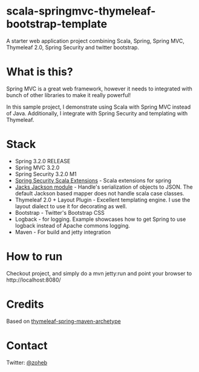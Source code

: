 scala-springmvc-thymeleaf-bootstrap-template
============================================

A starter web application project combining Scala, Spring, Spring MVC, Thymeleaf 2.0, Spring Security and twitter bootstrap.

What is this?
=============
Spring MVC is a great web framework, however it needs to integrated with bunch of other libraries to make it really powerful!
 
In this sample project, I demonstrate using Scala with Spring MVC instead of Java. Additionally, I integrate with
Spring Security and templating with Thymeleaf.

Stack
=====
* Spring 3.2.0 RELEASE
* Spring MVC 3.2.0
* Spring Security 3.2.0 M1
* [Spring Security Scala Extensions](http://blog.springsource.org/2012/12/10/introducing-spring-scala/) - Scala extensions for spring
* [Jacks Jackson module](https://github.com/wg/jacks) - Handle's serialization of objects to JSON. The default Jackson based mapper does not handle scala case classes.
* Thymeleaf 2.0 + Layout Plugin - Excellent templating engine. I use the layout dialect  to use it for decorating as well.
* Bootstrap - Twitter's Bootstrap CSS
* Logback - for logging. Example showcases how to get Spring to use logback instead of Apache commons logging.
* Maven - For build and jetty integration


How to run
==========
Checkout project, and simply do a  mvn jetty:run and point your browser to http://localhost:8080/

Credits
=======
Based on [thymeleaf-spring-maven-archetype](https://github.com/maggandalf/thymeleaf-spring-maven-archetype)

Contact
=======
Twitter: [@zoheb](http://www.twitter.com/zoheb)
